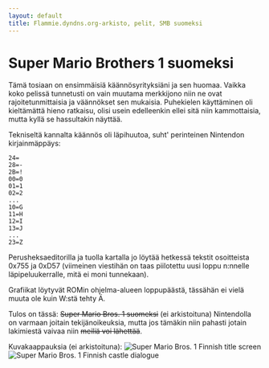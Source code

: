 ```yaml
---
layout: default
title: Flammie.dyndns.org-arkisto, pelit, SMB suomeksi
---
```



# Super Mario Brothers 1 suomeksi

Tämä tosiaan on ensimmäisiä käännösyrityksiäni ja sen huomaa. Vaikka koko
pelissä tunnetusti on vain muutama merkkijono niin ne ovat rajoitetunmittaisia
ja väännökset sen mukaisia. Puhekielen käyttäminen oli kieltämättä hieno
ratkaisu, olisi usein edelleenkin ellei sitä niin kammottaisia, mutta kyllä se
hassultakin näyttää.

Tekniseltä kannalta käännös oli läpihuutoa, suht' perinteinen Nintendon
kirjainmäppäys:

```
24=
28=-
2B=!
00=0
01=1
02=2
...
10=G
11=H
12=I
13=J
...
23=Z
```

Perusheksaeditorilla ja tuolla kartalla jo löytää hetkessä tekstit
osoitteista 0x755 ja 0xD57 (viimeinen viestihän on taas piilotettu uusi loppu
n:nnelle läpipeluukerralle, mitä ei moni tunnekaan).

Grafiikat löytyvät ROMin ohjelma-alueen loppupäästä, tässähän ei vielä
muuta ole kuin W:stä tehty Ä.

Tulos on tässä: ~~Super Mario Bros. 1 suomeksi~~ (ei arkistoituna)
Nintendolla on varmaan joitain tekijänoikeuksia, mutta jos tämäkin
niin pahasti jotain lakimiestä vaivaa niin
~~meiliä voi lähettää~~.

Kuvakaappauksia (ei arkistoituna):
<img alt="Super Mario Bros. 1 Finnish title screen"
 src="/images/smb1fi-title.png">
<img alt="Super Mario Bros. 1 Finnish castle dialogue"
 src="/images/smb1fi-castle.png">

